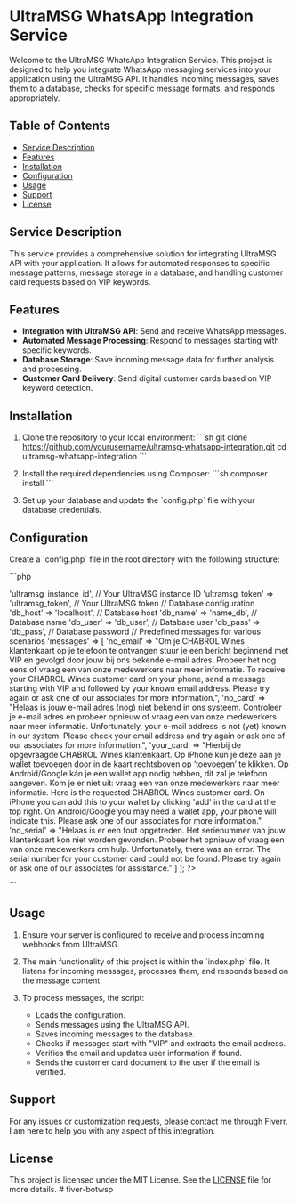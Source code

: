 
# UltraMSG WhatsApp Integration Service

Welcome to the UltraMSG WhatsApp Integration Service. This project is designed to help you integrate WhatsApp messaging services into your application using the UltraMSG API. It handles incoming messages, saves them to a database, checks for specific message formats, and responds appropriately.

## Table of Contents

- [Service Description](#service-description)
- [Features](#features)
- [Installation](#installation)
- [Configuration](#configuration)
- [Usage](#usage)
- [Support](#support)
- [License](#license)

## Service Description

This service provides a comprehensive solution for integrating UltraMSG API with your application. It allows for automated responses to specific message patterns, message storage in a database, and handling customer card requests based on VIP keywords.

## Features

- **Integration with UltraMSG API**: Send and receive WhatsApp messages.
- **Automated Message Processing**: Respond to messages starting with specific keywords.
- **Database Storage**: Save incoming message data for further analysis and processing.
- **Customer Card Delivery**: Send digital customer cards based on VIP keyword detection.

## Installation

1. Clone the repository to your local environment:
    \`\`\`sh
    git clone https://github.com/yourusername/ultramsg-whatsapp-integration.git
    cd ultramsg-whatsapp-integration
    \`\`\`

2. Install the required dependencies using Composer:
    \`\`\`sh
    composer install
    \`\`\`

3. Set up your database and update the \`config.php\` file with your database credentials.

## Configuration

Create a \`config.php\` file in the root directory with the following structure:

\`\`\`php
<?php
return [
    // UltraMSG configuration
    'ultramsg_instance_id' => 'ultramsg_instance_id', // Your UltraMSG instance ID
    'ultramsg_token' => 'ultramsg_token', // Your UltraMSG token

    // Database configuration
    'db_host' => 'localhost', // Database host
    'db_name' => 'name_db', // Database name
    'db_user' => 'db_user', // Database user
    'db_pass' => 'db_pass', // Database password

    // Predefined messages for various scenarios
    'messages' => [
        'no_email' => "Om je CHABROL Wines klantenkaart op je telefoon te ontvangen stuur je een bericht beginnend met VIP en gevolgd door jouw bij ons bekende e-mail adres. Probeer het nog eens of vraag een van onze medewerkers naar meer informatie.

To receive your CHABROL Wines customer card on your phone, send a message starting with VIP and followed by your known email address. Please try again or ask one of our associates for more information.",
        'no_card' => "Helaas is jouw e-mail adres (nog) niet bekend in ons systeem. Controleer je e-mail adres en probeer opnieuw of vraag een van onze medewerkers naar meer informatie.

Unfortunately, your e-mail address is not (yet) known in our system. Please check your email address and try again or ask one of our associates for more information.",
        'your_card' => "Hierbij de opgevraagde CHABROL Wines klantenkaart. Op iPhone kun je deze aan je wallet toevoegen door in de kaart rechtsboven op ‘toevoegen’ te klikken. Op Android/Google kán je een wallet app nodig hebben, dit zal je telefoon aangeven. Kom je er niet uit: vraag een van onze medewerkers naar meer informatie.

Here is the requested CHABROL Wines customer card. On iPhone you can add this to your wallet by clicking 'add' in the card at the top right. On Android/Google you may need a wallet app, your phone will indicate this. Please ask one of our associates for more information.",
        'no_serial' => "Helaas is er een fout opgetreden. Het serienummer van jouw klantenkaart kon niet worden gevonden. Probeer het opnieuw of vraag een van onze medewerkers om hulp.

Unfortunately, there was an error. The serial number for your customer card could not be found. Please try again or ask one of our associates for assistance."
    ]
];
?>
\`\`\`

## Usage

1. Ensure your server is configured to receive and process incoming webhooks from UltraMSG.

2. The main functionality of this project is within the \`index.php\` file. It listens for incoming messages, processes them, and responds based on the message content.

3. To process messages, the script:
    - Loads the configuration.
    - Sends messages using the UltraMSG API.
    - Saves incoming messages to the database.
    - Checks if messages start with "VIP" and extracts the email address.
    - Verifies the email and updates user information if found.
    - Sends the customer card document to the user if the email is verified.

## Support

For any issues or customization requests, please contact me through Fiverr. I am here to help you with any aspect of this integration.

## License

This project is licensed under the MIT License. See the [LICENSE](LICENSE) file for more details.
#   f i v e r - b o t w s p  
 